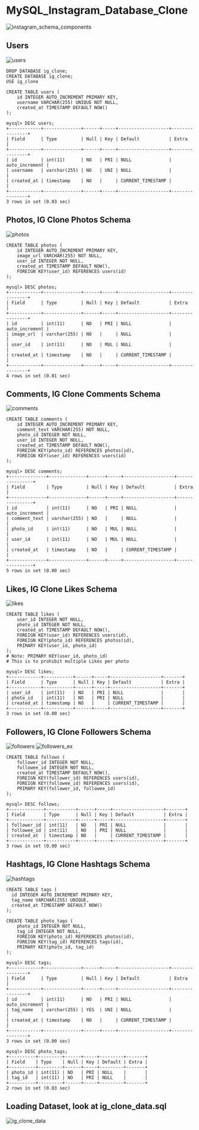 # MySQL_Instagram_Database_Clone
![instagram_schema_components](https://github.com/NoriKaneshige/MySQL_Instagram_Database_Clone/blob/master/instagram_schema_components.png)
## Users
![users](https://github.com/NoriKaneshige/MySQL_Instagram_Database_Clone/blob/master/users.png)
```
DROP DATABASE ig_clone;
CREATE DATABASE ig_clone;
USE ig_clone

CREATE TABLE users (
    id INTEGER AUTO_INCREMENT PRIMARY KEY,
    username VARCHAR(255) UNIQUE NOT NULL,
    created_at TIMESTAMP DEFAULT NOW()
);

mysql> DESC users;
+------------+--------------+------+-----+-------------------+----------------+
| Field      | Type         | Null | Key | Default           | Extra          |
+------------+--------------+------+-----+-------------------+----------------+
| id         | int(11)      | NO   | PRI | NULL              | auto_increment |
| username   | varchar(255) | NO   | UNI | NULL              |                |
| created_at | timestamp    | NO   |     | CURRENT_TIMESTAMP |                |
+------------+--------------+------+-----+-------------------+----------------+
3 rows in set (0.03 sec)
```

## Photos, IG Clone Photos Schema
![photos](https://github.com/NoriKaneshige/MySQL_Instagram_Database_Clone/blob/master/photos.png)
```
CREATE TABLE photos (
    id INTEGER AUTO_INCREMENT PRIMARY KEY,
    image_url VARCHAR(255) NOT NULL,
    user_id INTEGER NOT NULL,
    created_at TIMESTAMP DEFAULT NOW(),
    FOREIGN KEY(user_id) REFERENCES users(id)
);

mysql> DESC photos;
+------------+--------------+------+-----+-------------------+----------------+
| Field      | Type         | Null | Key | Default           | Extra          |
+------------+--------------+------+-----+-------------------+----------------+
| id         | int(11)      | NO   | PRI | NULL              | auto_increment |
| image_url  | varchar(255) | NO   |     | NULL              |                |
| user_id    | int(11)      | NO   | MUL | NULL              |                |
| created_at | timestamp    | NO   |     | CURRENT_TIMESTAMP |                |
+------------+--------------+------+-----+-------------------+----------------+
4 rows in set (0.01 sec)
```
## Comments, IG Clone Comments Schema
![comments](https://github.com/NoriKaneshige/MySQL_Instagram_Database_Clone/blob/master/comments.png)
```
CREATE TABLE comments (
    id INTEGER AUTO_INCREMENT PRIMARY KEY,
    comment_text VARCHAR(255) NOT NULL,
    photo_id INTEGER NOT NULL,
    user_id INTEGER NOT NULL,
    created_at TIMESTAMP DEFAULT NOW(),
    FOREIGN KEY(photo_id) REFERENCES photos(id),
    FOREIGN KEY(user_id) REFERENCES users(id)
);

mysql> DESC comments;
+--------------+--------------+------+-----+-------------------+----------------+
| Field        | Type         | Null | Key | Default           | Extra          |
+--------------+--------------+------+-----+-------------------+----------------+
| id           | int(11)      | NO   | PRI | NULL              | auto_increment |
| comment_text | varchar(255) | NO   |     | NULL              |                |
| photo_id     | int(11)      | NO   | MUL | NULL              |                |
| user_id      | int(11)      | NO   | MUL | NULL              |                |
| created_at   | timestamp    | NO   |     | CURRENT_TIMESTAMP |                |
+--------------+--------------+------+-----+-------------------+----------------+
5 rows in set (0.00 sec)
```
## Likes, IG Clone Likes Schema
![likes](https://github.com/NoriKaneshige/MySQL_Instagram_Database_Clone/blob/master/likes.png)
```
CREATE TABLE likes (
    user_id INTEGER NOT NULL,
    photo_id INTEGER NOT NULL,
    created_at TIMESTAMP DEFAULT NOW(),
    FOREIGN KEY(user_id) REFERENCES users(id),
    FOREIGN KEY(photo_id) REFERENCES photos(id),
    PRIMARY KEY(user_id, photo_id)
);
# Note: PRIMARY KEY(user_id, photo_id)
# This is to prohibit multiple Likes per photo

mysql> DESC likes;
+------------+-----------+------+-----+-------------------+-------+
| Field      | Type      | Null | Key | Default           | Extra |
+------------+-----------+------+-----+-------------------+-------+
| user_id    | int(11)   | NO   | PRI | NULL              |       |
| photo_id   | int(11)   | NO   | PRI | NULL              |       |
| created_at | timestamp | NO   |     | CURRENT_TIMESTAMP |       |
+------------+-----------+------+-----+-------------------+-------+
3 rows in set (0.00 sec)
```
## Followers, IG Clone Followers Schema
![followers](https://github.com/NoriKaneshige/MySQL_Instagram_Database_Clone/blob/master/followers.png)
![followers_ex](https://github.com/NoriKaneshige/MySQL_Instagram_Database_Clone/blob/master/followers_ex.png)
```
CREATE TABLE follows (
    follower_id INTEGER NOT NULL,
    followee_id INTEGER NOT NULL,
    created_at TIMESTAMP DEFAULT NOW(),
    FOREIGN KEY(follower_id) REFERENCES users(id),
    FOREIGN KEY(followee_id) REFERENCES users(id),
    PRIMARY KEY(follower_id, followee_id)
);

mysql> DESC follows;
+-------------+-----------+------+-----+-------------------+-------+
| Field       | Type      | Null | Key | Default           | Extra |
+-------------+-----------+------+-----+-------------------+-------+
| follower_id | int(11)   | NO   | PRI | NULL              |       |
| followee_id | int(11)   | NO   | PRI | NULL              |       |
| created_at  | timestamp | NO   |     | CURRENT_TIMESTAMP |       |
+-------------+-----------+------+-----+-------------------+-------+
3 rows in set (0.00 sec)
```
## Hashtags, IG Clone Hashtags Schema
![hashtags](https://github.com/NoriKaneshige/MySQL_Instagram_Database_Clone/blob/master/hashtags.png)
```
CREATE TABLE tags (
  id INTEGER AUTO_INCREMENT PRIMARY KEY,
  tag_name VARCHAR(255) UNIQUE,
  created_at TIMESTAMP DEFAULT NOW()
);

CREATE TABLE photo_tags (
    photo_id INTEGER NOT NULL,
    tag_id INTEGER NOT NULL,
    FOREIGN KEY(photo_id) REFERENCES photos(id),
    FOREIGN KEY(tag_id) REFERENCES tags(id),
    PRIMARY KEY(photo_id, tag_id)
);

mysql> DESC tags;
+------------+--------------+------+-----+-------------------+----------------+
| Field      | Type         | Null | Key | Default           | Extra          |
+------------+--------------+------+-----+-------------------+----------------+
| id         | int(11)      | NO   | PRI | NULL              | auto_increment |
| tag_name   | varchar(255) | YES  | UNI | NULL              |                |
| created_at | timestamp    | NO   |     | CURRENT_TIMESTAMP |                |
+------------+--------------+------+-----+-------------------+----------------+
3 rows in set (0.00 sec)

mysql> DESC photo_tags;
+----------+---------+------+-----+---------+-------+
| Field    | Type    | Null | Key | Default | Extra |
+----------+---------+------+-----+---------+-------+
| photo_id | int(11) | NO   | PRI | NULL    |       |
| tag_id   | int(11) | NO   | PRI | NULL    |       |
+----------+---------+------+-----+---------+-------+
2 rows in set (0.03 sec)
```
## Loading Dataset, look at ig_clone_data.sql
![ig_clone_data](ig-clone-data.gif)
```


